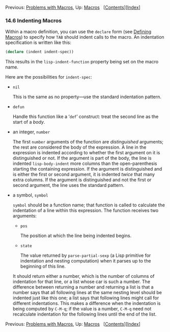 

Previous: [Problems with Macros](Problems-with-Macros.html), Up: [Macros](Macros.html)   \[[Contents](index.html#SEC_Contents "Table of contents")]\[[Index](Index.html "Index")]

### 14.6 Indenting Macros

Within a macro definition, you can use the `declare` form (see [Defining Macros](Defining-Macros.html)) to specify how `TAB` should indent calls to the macro. An indentation specification is written like this:

```lisp
(declare (indent indent-spec))
```

This results in the `lisp-indent-function` property being set on the macro name.

Here are the possibilities for `indent-spec`:

*   `nil`

    This is the same as no property—use the standard indentation pattern.

*   `defun`

    Handle this function like a ‘`def`’ construct: treat the second line as the start of a *body*.

*   an integer, `number`

    The first `number` arguments of the function are *distinguished* arguments; the rest are considered the body of the expression. A line in the expression is indented according to whether the first argument on it is distinguished or not. If the argument is part of the body, the line is indented `lisp-body-indent` more columns than the open-parenthesis starting the containing expression. If the argument is distinguished and is either the first or second argument, it is indented *twice* that many extra columns. If the argument is distinguished and not the first or second argument, the line uses the standard pattern.

*   a symbol, `symbol`

    `symbol` should be a function name; that function is called to calculate the indentation of a line within this expression. The function receives two arguments:

    *   `pos`

        The position at which the line being indented begins.

    *   `state`

        The value returned by `parse-partial-sexp` (a Lisp primitive for indentation and nesting computation) when it parses up to the beginning of this line.

    It should return either a number, which is the number of columns of indentation for that line, or a list whose car is such a number. The difference between returning a number and returning a list is that a number says that all following lines at the same nesting level should be indented just like this one; a list says that following lines might call for different indentations. This makes a difference when the indentation is being computed by `C-M-q`; if the value is a number, `C-M-q` need not recalculate indentation for the following lines until the end of the list.

Previous: [Problems with Macros](Problems-with-Macros.html), Up: [Macros](Macros.html)   \[[Contents](index.html#SEC_Contents "Table of contents")]\[[Index](Index.html "Index")]
